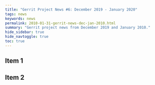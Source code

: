 ```yaml
---
title: "Gerrit Project News #6: December 2019 - January 2020"
tags: news
keywords: news
permalink: 2010-01-31-gerrit-news-dec-jan-2010.html
summary: "Gerrit project news from December 2019 and January 2010."
hide_sidebar: true
hide_navtoggle: true
toc: true
---
```


## Item 1

## Item 2

